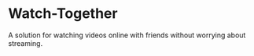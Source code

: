# Watch-Together
A solution for watching videos online with friends without worrying about streaming.
